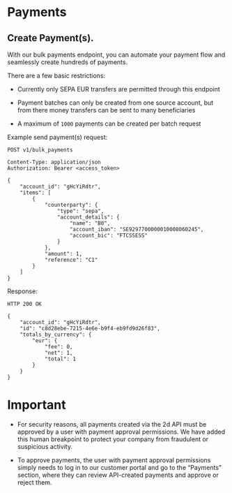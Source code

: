 
# Payments

## Create Payment(s).

With our bulk payments endpoint, you can automate your payment flow and seamlessly create hundreds of payments.

There are a few basic restrictions:

- Currently only SEPA EUR transfers are permitted through this endpoint

- Payment batches can only be created from one source account, but from there money transfers can be sent to many beneficiaries 

- A maximum of `1000` payments can be created per batch request

Example send payment(s) request:

``` {1}
POST v1/bulk_payments

Content-Type: application/json
Authorization: Bearer <access_token>

{
	"account_id": "gHcYiRdtr",
	"items": [
		{
			"counterparty": {
				"type": "sepa",
				"account_details": {
					"name": "B0",
					"account_iban": "SE9297700000010008060245",
					"account_bic": "FTCSSESS"
				}
			},
			"amount": 1,
			"reference": "C1"
		}
	]
}
```

Response:

``` {1}
HTTP 200 OK

{
	"account_id": "gHcYiRdtr",
	"id": "c8d28ebe-7215-4e6e-b9f4-eb9fd9d26f83",
	"totals_by_currency": {
		"eur": {
			"fee": 0,
			"net": 1,
			"total": 1
		}
	}
}
```

# Important

- For security reasons, all payments created via the 2d API must be approved by a user with payment approval permissions. We have added this human breakpoint to protect your company from fraudulent or suspicious activity. 

- To approve payments, the user with payment approval permissions simply needs to log in to our customer portal and go to the “Payments” section, where they can review API-created payments and approve or reject them.
